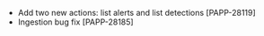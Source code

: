 - Add two new actions: list alerts and list detections [PAPP-28119]
- Ingestion bug fix [PAPP-28185]
